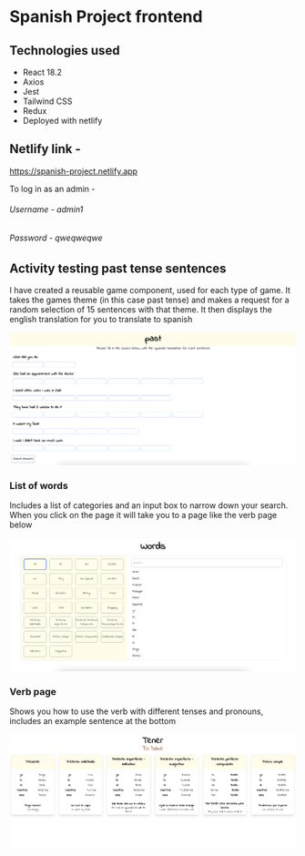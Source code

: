 # Spanish Project frontend

## Technologies used

- React 18.2
- Axios
- Jest
- Tailwind CSS
- Redux
- Deployed with netlify

## Netlify link -

https://spanish-project.netlify.app

To log in as an admin -

###### Username - admin1

###### Password - qweqweqwe

## Activity testing past tense sentences

I have created a reusable game component, used for each type of game. It takes the games theme (in this case past tense) and makes a request for a random selection of 15 sentences with that theme. It then displays the english translation for you to translate to spanish

<img src="./game.png" alt='game' width="600" />

### List of words

Includes a list of categories and an input box to narrow down your search. When you click on the page it will take you to a page like the verb page below

<img src="./words.png" alt='words-page' width="600" />

### Verb page

Shows you how to use the verb with different tenses and pronouns, includes an example sentence at the bottom

<img src="./verbs.png" alt='verb-page' width="600" />
